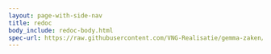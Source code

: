 ```yaml
---
layout: page-with-side-nav
title: redoc
body_include: redoc-body.html
spec-url: https://raw.githubusercontent.com/VNG-Realisatie/gemma-zaken/master/api-specificatie/drc/1.4.x/1.4.1/openapi.yaml
---
```

<redoc spec-url='{{ page.spec-url}}'></redoc>
